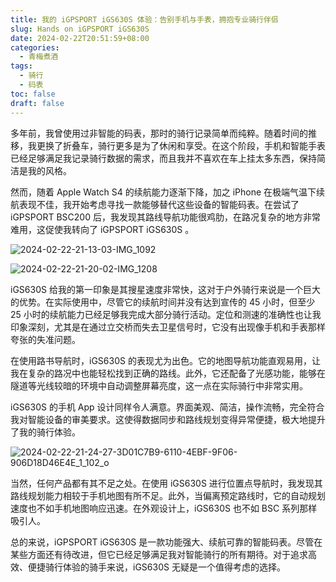 ```yaml
---
title: 我的 iGPSPORT iGS630S 体验：告别手机与手表，拥抱专业骑行伴侣
slug: Hands on iGPSPORT iGS630S
date: 2024-02-22T20:51:59+08:00
categories:
  - 青梅煮酒
tags:
  - 骑行
  - 码表
toc: false
draft: false
---
```


多年前，我曾使用过非智能的码表，那时的骑行记录简单而纯粹。随着时间的推移，我更换了折叠车，骑行更多是为了休闲和享受。在这个阶段，手机和智能手表已经足够满足我记录骑行数据的需求，而且我并不喜欢在车上挂太多东西，保持简洁是我的风格。

然而，随着 Apple Watch S4 的续航能力逐渐下降，加之 iPhone 在极端气温下续航表现不佳，我开始考虑寻找一款能够替代这些设备的智能码表。在尝试了 iGPSPORT BSC200 后，我发现其路线导航功能很鸡肋，在路况复杂的地方非常难用，这促使我转向了 iGPSPORT iGS630S 。

![2024-02-22-21-13-03-IMG_1092](https://raw.githubusercontent.com/xbot/image-hosting/master/blog/2024-02-22-21-13-03-IMG_1092.jpeg)

![2024-02-22-21-20-02-IMG_1208](https://raw.githubusercontent.com/xbot/image-hosting/master/blog/2024-02-22-21-20-02-IMG_1208.jpeg)

iGS630S 给我的第一印象是其搜星速度非常快，这对于户外骑行来说是一个巨大的优势。在实际使用中，尽管它的续航时间并没有达到宣传的 45 小时，但至少 25 小时的续航能力已经足够我完成大部分骑行活动。定位和测速的准确性也让我印象深刻，尤其是在通过立交桥而失去卫星信号时，它没有出现像手机和手表那样夸张的失准问题。

在使用路书导航时，iGS630S 的表现尤为出色。它的地图导航功能直观易用，让我在复杂的路况中也能轻松找到正确的路线。此外，它还配备了光感功能，能够在隧道等光线较暗的环境中自动调整屏幕亮度，这一点在实际骑行中非常实用。

iGS630S 的手机 App 设计同样令人满意。界面美观、简洁，操作流畅，完全符合我对智能设备的审美要求。这使得数据同步和路线规划变得异常便捷，极大地提升了我的骑行体验。

![2024-02-22-21-24-27-3D01C7B9-6110-4EBF-9F06-906D18D46E4E_1_102_o](https://raw.githubusercontent.com/xbot/image-hosting/master/blog/2024-02-22-21-24-27-3D01C7B9-6110-4EBF-9F06-906D18D46E4E_1_102_o.jpeg)

当然，任何产品都有其不足之处。在使用 iGS630S 进行位置点导航时，我发现其路线规划能力相较于手机地图有所不足。此外，当偏离预定路线时，它的自动规划速度也不如手机地图响应迅速。在外观设计上，iGS630S 也不如 BSC 系列那样吸引人。

总的来说，iGPSPORT iGS630S 是一款功能强大、续航可靠的智能码表。尽管在某些方面还有待改进，但它已经足够满足我对智能骑行的所有期待。对于追求高效、便捷骑行体验的骑手来说，iGS630S 无疑是一个值得考虑的选择。
